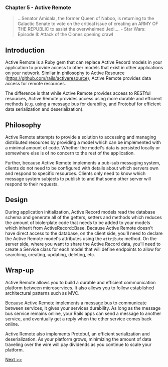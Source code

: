 ### Chapter 5 - Active Remote

> ...Senator Amidala, the former Queen of Naboo, is returning to the Galactic Senate to vote on the critical issue of creating an ARMY OF THE REPUBLIC to assist the overwhelmed Jedi.... - Star Wars: Episode II: Attack of the Clones opening crawl

## Introduction

Active Remote is a Ruby gem that can replace Active Record models in your application to provide access to other models that exist in other applications on your network. Similar in philosophy to Active Resource (https://github.com/rails/activeresource), Active Remote provides data access for remote resources.

The difference is that while Active Remote provides access to RESTful resources, Active Remote provides access using more durable and efficient methods (e.g. using a message bus for durability, and Protobuf for efficient data serialization and deserialization).

## Philosophy

Active Remote attempts to provide a solution to accessing and managing distributed resources by providing a model which can be implemented with a minimal amount of code. Whether the model's data is persisted locally or somewhere else is of no concern to the rest of the application.

Further, because Active Remote implements a pub-sub messaging system, clients do not need to be configured with details about which servers own and respond to specific resources. Clients only need to know which message system subjects to publish to and that some other server will respond to their requests.

## Design

During application initialization, Active Record models read the database schema and generate all of the getters, setters and methods which reduces the amount of biolerplate code that needs to be added to your models which inherit from ActiveRecord::Base. Because Active Remote doesn't have direct access to the database, on the client side, you'll need to declare the Active Remote model's attributes using the `attribute` method. On the server side, where you want to share the Active Record data, you'll need to create a Service class for each model that will define endpoints to allow for searching, creating, updating, deleting, etc.

## Wrap-up

Active Remote allows you to build a durable and efficient communication platform between microservices. It also allows you to follow established architectural patterns such as MVC.

Because Active Remote implements a message bus to communicate between services, it gives your services durability. As long as the message bus service remains online, your Rails apps can send a message to another service, and eventually get a reply when the other service comes back online.

Active Remote also implements Protobuf, an efficient serialization and deserialization. As your platform grows, minimizing the amount of data traveling over the wire will pay dividends as you continue to scale your platform.

[Next >>](070-chapter-06.md)
